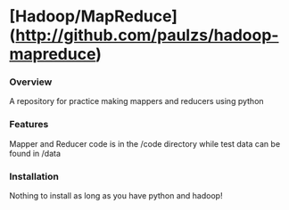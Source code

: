 [Hadoop/MapReduce] (http://github.com/paulzs/hadoop-mapreduce)
==============================================================

### Overview
A repository for practice making mappers and reducers using python

### Features
Mapper and Reducer code is in the /code directory while test data can be found in /data

### Installation
Nothing to install as long as you have python and hadoop!


